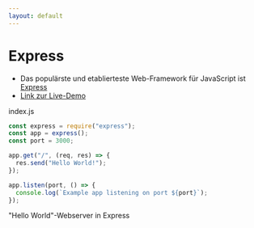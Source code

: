 ```yaml
---
layout: default
---
```


# Express <SubHeading text="Alternativen zu Java/Spring"/>

<div class="grid grid-cols-12 gap-6">
<div class="col-span-12">

- Das populärste und etablierteste Web-Framework für JavaScript ist [Express](https://expressjs.com/)
- [Link zur Live-Demo](https://expressjs.com/en/starter/hello-world.html)

</div>
<div class="col-span-12">

<Filename>index.js</Filename>

```js
const express = require("express");
const app = express();
const port = 3000;

app.get("/", (req, res) => {
  res.send("Hello World!");
});

app.listen(port, () => {
  console.log(`Example app listening on port ${port}`);
});
```

<Figcaption>"Hello World"-Webserver in Express</Figcaption>

</div>
</div>

<PageNumber/>
